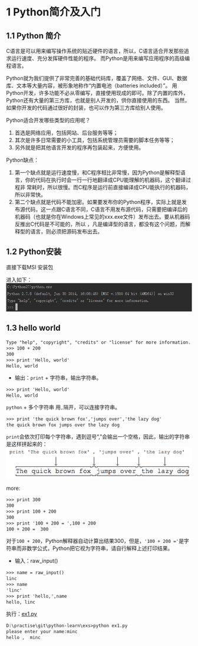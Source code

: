 # 1 Python简介及入门

## 1.1 Python 简介
C语言是可以用来编写操作系统的贴近硬件的语言，所以，C语言适合开发那些追求运行速度、充分发挥硬件性能的程序。
而Python是用来编写应用程序的高级编程语言。

Python就为我们提供了非常完善的基础代码库，覆盖了网络、文件、GUI、数据库、文本等大量内容，被形象地称作“内置电池（batteries included）”。
用Python开发，许多功能不必从零编写，直接使用现成的即可。除了内置的库外，Python还有大量的第三方库，也就是别人开发的，供你直接使用的东西。
当然，如果你开发的代码通过很好的封装，也可以作为第三方库给别人使用。

Python适合开发哪些类型的应用呢？

1. 首选是网络应用，包括网站、后台服务等等；
2. 其次是许多日常需要的小工具，包括系统管理员需要的脚本任务等等；
3. 另外就是把其他语言开发的程序再包装起来，方便使用。

Python缺点：

1. 第一个缺点就是运行速度慢，和C程序相比非常慢，因为Python是解释型语言，你的代码在执行时会一行一行地翻译成CPU能理解的机器码，这个翻译过程非
常耗时，所以很慢。而C程序是运行前直接编译成CPU能执行的机器码，所以非常快。
2. 第二个缺点就是代码不能加密。如果要发布你的Python程序，实际上就是发布源代码，这一点跟C语言不同，C语言不用发布源代码，只需要把编译后的机器码（也就是你在Windows上常见的xxx.exe文件）发布出去。要从机器码反推出C代码是不可能的，所以
，凡是编译型的语言，都没有这个问题，而解释型的语言，则必须把源码发布出去。

## 1.2 Python安装
  
直接下载MSI 安装包

进入如下：
![python1](../images/python1.png)

## 1.3 hello world

```
Type "help", "copyright", "credits" or "license" for more information.
>>> 100 + 200
300
>>> print 'Hello, world'
Hello, world
```

+ 输出：`print` + 字符串，输出字符串。
```
>>> print 'Hello, world'
Hello, world
```

`python` + 多个字符串 用`,`隔开，可以连接字符串。
```
>>> print 'the quick brown fox','jumps over','the lazy dog'
the quick brown fox jumps over the lazy dog
```
`print`会依次打印每个字符串，遇到逗号“,”会输出一个空格，因此，输出的字符串是这样拼起来的：
![python string](../images/print_string.png)

more:
```
>>> print 300
300
>>> print 100 + 200
300
>>> print '100 + 200 = ',100 + 200
100 + 200 =  300

```
对于`100 + 200`，Python解释器自动计算出结果300，但是，`'100 + 200 ='`是字符串而非数学公式，Python把它视为字符串，请自行解释上述打印结果。


+ 输入：raw_input()
```
>>> name = raw_input()
linc
>>> name
'linc'
>>> print 'hello,',name
hello, linc
```

执行：[ex1.py](../exs/ex1.py)
```
D:\practise\git\python-learn\exs>python ex1.py
please enter your name:minc
hello ,  minc
```